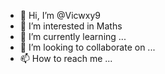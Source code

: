 - 👋 Hi, I’m @Vicwxy9
- 👀 I’m interested in Maths
- 🌱 I’m currently learning ...
- 💞️ I’m looking to collaborate on ...
- 📫 How to reach me ...

<!---
Vicwxy9/Vicwxy9 is a ✨ special ✨ repository because its `README.md` (this file) appears on your GitHub profile.
You can click the Preview link to take a look at your changes.
--->
